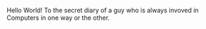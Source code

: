 Hello World!
To the secret diary of a guy who is always invoved in Computers in one way or the other. 